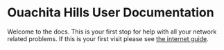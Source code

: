 # Ouachita Hills User Documentation

Welcome to the docs. This is your first stop for help with all your network
related problems. If this is your first visit please see
[the internet guide](docs/internet.md).

